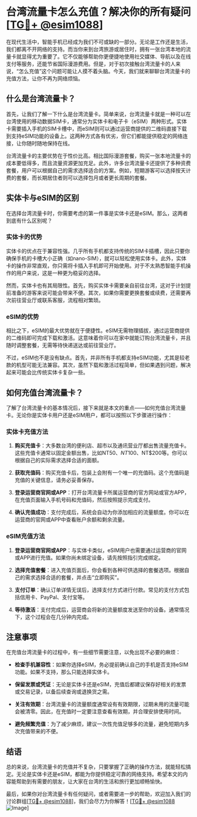 # 台湾流量卡怎么充值？解决你的所有疑问[[TG💪+ @esim1088](https://t.me/s/esim1088)]

在现代生活中，智能手机已经成为我们不可或缺的一部分。无论是工作还是生活，我们都离不开网络的支持。而当你来到台湾旅游或居住时，拥有一张台湾本地的流量卡就显得尤为重要了。它不仅能够帮助你更便捷地使用社交媒体、导航以及在线支付等服务，还能节省国际漫游费用。但是，对于初次接触台湾流量卡的人来说，“怎么充值”这个问题可能让人摸不着头脑。今天，我们就来聊聊台湾流量卡的充值方法，让你不再为网络烦恼。

## 什么是台湾流量卡？

首先，让我们了解一下什么是台湾流量卡。简单来说，台湾流量卡就是一种可以在台湾使用的移动数据SIM卡，通常分为实体卡和电子卡（eSIM）两种形式。实体卡需要插入手机的SIM卡槽中，而eSIM则可以通过运营商提供的二维码直接下载到支持eSIM功能的设备上。这两种方式各有优劣，但它们都能提供稳定的网络连接，让你随时随地保持在线。

台湾流量卡的主要优势在于性价比高。相比国际漫游套餐，购买一张本地流量卡的成本要低得多，而且流量资源更加充足。此外，许多台湾流量卡还提供了多种资费套餐，用户可以根据自己的需求选择适合的方案。例如，短期游客可以选择按天计费的套餐，而长期居住者则可以选择包月或者更长周期的套餐。

## 实体卡与eSIM的区别

在选择台湾流量卡时，你需要考虑的第一件事是实体卡还是eSIM。那么，这两者到底有什么区别呢？

### 实体卡的优势

实体卡的优点在于兼容性强。几乎所有手机都支持传统的SIM卡插槽，因此只要你确保手机的卡槽大小正确（如nano-SIM），就可以轻松使用实体卡。此外，实体卡的操作非常直观，你只需将卡插入手机即可开始使用。对于不太熟悉智能手机操作的用户来说，这是一种更为稳妥的选择。

然而，实体卡也有其局限性。首先，购买实体卡需要亲自前往台湾，这对于计划提前准备的游客来说可能会带来不便。其次，如果你需要更换套餐或续费，还需要再次前往营业厅或联系客服，流程相对繁琐。

### eSIM的优势

相比之下，eSIM的最大优势就在于便捷性。eSIM无需物理插拔，通过运营商提供的二维码即可完成下载和激活。这意味着你可以在家中就能订购台湾流量卡，并且随时调整套餐，无需等待快递送达或前往营业厅。

不过，eSIM也不是没有缺点。首先，并非所有手机都支持eSIM功能，尤其是较老款的机型可能无法兼容。其次，虽然下载和激活过程简单，但如果遇到问题，解决起来可能会比传统实体卡复杂一些。

## 如何充值台湾流量卡？

了解了台湾流量卡的基本情况后，接下来就是本文的重点——如何充值台湾流量卡。无论你是实体卡用户还是eSIM用户，都可以按照以下步骤进行操作：

### 实体卡充值方法

1. **购买充值卡**：大多数台湾的便利店、超市以及通讯营业厅都出售流量充值卡。这些充值卡通常以固定金额出售，比如NT$50、NT$100、NT$200等。你可以根据自己的实际需求选择合适的面额。

2. **获取充值码**：购买充值卡后，包装上会附有一个唯一的充值码。这个充值码是充值的关键信息，请务必妥善保存。

3. **登录运营商官网或APP**：打开台湾流量卡所属运营商的官方网站或官方APP，在充值页面输入手机号码和充值码，然后按照提示完成支付。

4. **确认充值成功**：支付完成后，系统会自动为你添加相应的流量额度。你可以在运营商的官网或APP中查看账户余额和剩余流量。

### eSIM充值方法

1. **登录运营商官网或APP**：与实体卡类似，eSIM用户也需要通过运营商的官网或APP进行充值。如果你尚未绑定设备，请先按照指引完成绑定。

2. **选择充值套餐**：进入充值页面后，你会看到各种可供选择的套餐选项。根据自己的需求选择合适的套餐，并点击“立即购买”。

3. **支付订单**：确认订单详情无误后，选择支付方式进行付款。常见的支付方式包括信用卡、PayPal、支付宝等。

4. **等待激活**：支付完成后，运营商会将新的流量额度发送至你的设备。通常情况下，这个过程会在几分钟内完成。

## 注意事项

在充值台湾流量卡的过程中，有一些细节需要注意，以免出现不必要的麻烦：

- **检查手机兼容性**：如果你选择eSIM，务必提前确认自己的手机是否支持eSIM功能。如果不支持，那么只能选择实体卡。
  
- **保留发票或凭证**：无论是实体卡还是eSIM，充值后都建议保存好相关的发票或交易记录，以备后续查询或退换货之需。

- **关注有效期**：台湾流量卡的流量额度通常设有有效期限，过期未用的流量可能会被清零。因此，在充值时一定要注意查看有效期，并合理安排使用时间。

- **避免频繁充值**：为了减少麻烦，建议一次性充值足够多的流量，避免短期内多次充值带来的不便。

## 结语

总的来说，台湾流量卡的充值并不复杂，只要掌握了正确的操作方法，就能轻松搞定。无论是实体卡还是eSIM，都能为你提供稳定可靠的网络支持。希望本文的内容能帮助到有需要的朋友，让大家在台湾的生活和旅行更加顺畅愉快。

最后，如果你对台湾流量卡有任何疑问，或者需要进一步的帮助，欢迎加入我们的讨论群组[[TG💪+ @esim1088](https://t.me/s/esim1088)]，我们会尽力为你解答！[[TG💪+ @esim1088](https://t.me/s/esim1088) ![Image](https://i.postimg.cc/4NQfJmqS/Snipaste-2025-05-13-00-14-12.png)]